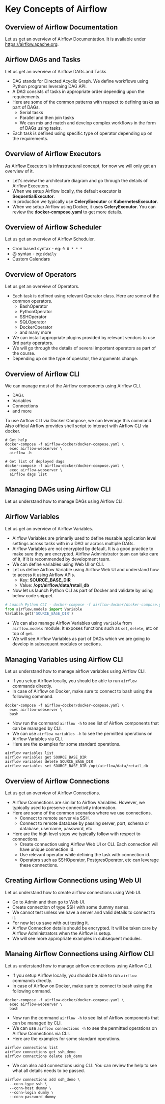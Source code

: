 # Key Concepts of Airflow

## Overview of Airflow Documentation

Let us get an overview of Airflow Documentation. It is available under https://airflow.apache.org.

## Airflow DAGs and Tasks
Let us get an overview of Airflow DAGs and Tasks.
* DAG stands for Directed Acyclic Graph. We define workflows using Python programs leveraing DAG API.
* A DAG consists of tasks in appropriate order depending upon the requirements.
* Here are some of the common patterns with respect to defining tasks as part of DAGs.
  * Serial tasks
  * Parallel and then join tasks
  * We can mix and match and develop complex workflows in the form of DAGs using tasks.
* Each task is defined using specific type of operator depending up on the requirements.

## Overview of Airflow Executors
As Airflow Executors is infrastructural concept, for now we will only get an overview of it.
* Let's review the architecture diagram and go through the details of Airflow Executors.
* When we setup Airflow locally, the default executor is **SequentialExecutor**.
* In production we typically use **CeleryExecutor** or **KubernetesExecutor**.
* When we setup Airflow using Docker, it uses **CeleryExecutor**. You can review the **docker-compose.yaml** to get more details.

## Overview of Airflow Scheduler
Let us get an overview of Airflow Scheduler.
* Cron based syntax - eg: `0 0 * * *`
* @ syntax - eg: `@daily`
* Custom Calendars

## Overview of Operators

Let us get an overview of Operators.
* Each task is defined using relevant Operator class. Here are some of the common operators.
  * BashOperator
  * PythonOperator
  * SSHOperator
  * SQLOperator
  * DockerOperator
  * and many more
* We can install appropriate plugins provided by relevant vendors to use 3rd party operators.
* We will go through the details of several important operators as part of the course.
* Depending up on the type of operator, the arguments change.

## Overview of Airflow CLI

We can manage most of the Airflow components using Airflow CLI.
* DAGs
* Variables
* Connections
* and more

To use Airflow CLI via Docker Compose, we can leverage this command. Also official Airflow provides shell script to interact with Airflow CLI via docker.

```shell
# Get help
docker-compose -f airflow-docker/docker-compose.yaml \
  exec airflow-webserver \
  airflow -h
 
# Get list of deployed dags
docker-compose -f airflow-docker/docker-compose.yaml \
  exec airflow-webserver \
  airflow dags list
```

## Managing DAGs using Airflow CLI

Let us understand how to manage DAGs using Airflow CLI.

## Airflow Variables

Let us get an overview of Airflow Variables.
* Airflow Variables are primarily used to define reusable application level settings across tasks with in a DAG or across multiple DAGs.
* Airflow Variables are not encrypted by default. It is a good practice to make sure they are encrypted. Airflow Administrator team can take care of it, if it is recommended by development team.
* We can define variables using Web UI or CLI.
* Let us define Airflow Variable using Airflow Web UI and understand how to access it using Airflow APIs.
  * Key: **SOURCE_BASE_DIR**
  * Value: **/opt/airflow/data/retail_db**
* Now let us launch Python CLI as part of Docker and validate by using below code snippet.

```python
# Luanch Python CLI - docker-compose -f airflow-docker/docker-compose.yaml exec airflow-webserver python
from airflow.models import Variable
Variable.get('SOURCE_BASE_DIR')
```

* We can also manage Airflow Variables using `Variable` from `airflow.models` module. It exposes functions such as `set`, `delete`, etc on top of `get`.
* We will see Airflow Variables as part of DAGs which we are going to develop in subsequent modules or sections.

## Managing Variables using Airflow CLI

Let us understand how to manage airflow variables using Airflow CLI.
* If you setup Airflow locally, you should be able to run `airflow` commands directly.
* In case of Airflow on Docker, make sure to connect to bash using the following command.

```shell
docker-compose -f airflow-docker/docker-compose.yaml \
  exec airflow-webserver \
  bash
```

* Now run the command `airflow -h` to see list of Airflow components that can be managed by CLI.
* We can use `airflow variables -h` to see the permitted operations on Airflow Variables via CLI.
* Here are the examples for some standard operations.

```shell
airflow variables list
airflow variables get SOURCE_BASE_DIR
airflow variables delete SOURCE_BASE_DIR
airflow variables set SOURCE_BASE_DIR /opt/airflow/data/retail_db
```

## Overview of Airflow Connections

Let us get an overview of Airflow Connections.
* Airflow Connections are similar to Airflow Variables. However, we typically used to preserve connectivity information.
* Here are some of the common scenarios where we use connections.
  * Connect to remote server via SSH.
  * Connect to remote database by passing server, port, schema or database, username, password, etc
* Here are the high level steps we typically follow with respect to connections.
  * Create connection using Airflow Web UI or CLI. Each connection will have unique connection id.
  * Use relevant operator while defining the task with connection id.
  * Operators such as SSHOperator, PostgresOperator, etc can leverage these connections.

## Creating Airflow Connections using Web UI

Let us understand how to create airflow connections using Web UI.
* Go to Admin and then go to Web UI.
* Create connection of type SSH with some dummy names.
* We cannot test unless we have a server and valid details to connect to it.
* For now let us save with out testing it.
* Airflow Connection details should be encrypted. It will be taken care by Airflow Administrators when the Airflow is setup.
* We will see more appropriate examples in subsequent modules.

## Manaing Airflow Connections using Airflow CLI

Let us understand how to manage airflow connections using Airflow CLI.

* If you setup Airflow locally, you should be able to run `airflow` commands directly.
* In case of Airflow on Docker, make sure to connect to bash using the following ommand.

```shell
docker-compose -f airflow-docker/docker-compose.yaml \
  exec airflow-webserver \
  bash
```

* Now run the command `airflow -h` to see list of Airflow components that can be managed by CLI.
* We can use `airflow connections -h` to see the permitted operations on Airflow Connections via CLI.
* Here are the examples for some standard operations.

```shell
airflow connections list
airflow connections get ssh_demo
airflow connections delete ssh_demo
```
* We can also add connections using CLI. You can review the help to see what all details needs to be passed.

```shell
airflow connections add ssh_demo \
  --conn-type ssh \
  --conn-host dummy \
  --conn-login dummy \
  --conn-password dummy
```
